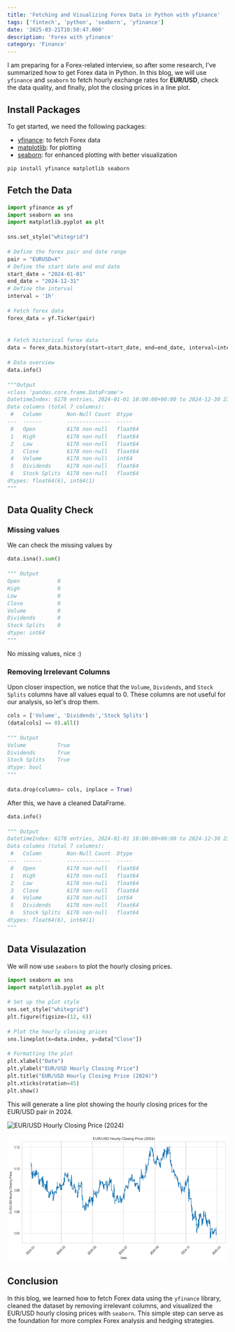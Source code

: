 ```yaml
---
title: 'Fetching and Visualizing Forex Data in Python with yfinance'
tags: ['fintech', 'python', 'seaborn', 'yfinance']
date: '2025-03-21T10:50:47.000'
description: 'Forex with yfinance'
category: 'Finance'
---
```


I am preparing for a Forex-related interview, so after some research, I’ve summarized how to get Forex data in Python. In this blog, we will use `yfinance` and `seaborn` to fetch hourly exchange rates for **EUR/USD**, check the data quality, and finally, plot the closing prices in a line plot.

## Install Packages

To get started, we need the following packages:

- [yfinance](https://github.com/ranaroussi/yfinance): to fetch Forex data
- [matplotlib](https://matplotlib.org/): for plotting
- [seaborn](https://seaborn.pydata.org/): for enhanced plotting with better visualization

```bash
pip install yfinance matplotlib seaborn
```

## Fetch the Data

```python
import yfinance as yf
import seaborn as sns
import matplotlib.pyplot as plt

sns.set_style("whitegrid")

# Define the forex pair and date range
pair = "EURUSD=X"
# Define the start date and end date
start_date = "2024-01-01"
end_date = "2024-12-31"
# Define the interval
interval = '1h'

# Fetch forex data
forex_data = yf.Ticker(pair)


# Fetch historical forex data
data = forex_data.history(start=start_date, end=end_date, interval=interval)

# Data overview
data.info()

"""Output
<class 'pandas.core.frame.DataFrame'>
DatetimeIndex: 6178 entries, 2024-01-01 18:00:00+00:00 to 2024-12-30 23:00:00+00:00
Data columns (total 7 columns):
 #   Column        Non-Null Count  Dtype
---  ------        --------------  -----
 0   Open          6178 non-null   float64
 1   High          6178 non-null   float64
 2   Low           6178 non-null   float64
 3   Close         6178 non-null   float64
 4   Volume        6178 non-null   int64
 5   Dividends     6178 non-null   float64
 6   Stock Splits  6178 non-null   float64
dtypes: float64(6), int64(1)
"""
```

## Data Quality Check

### Missing values

We can check the missing values by

```python
data.isna().sum()

""" Output
Open            0
High            0
Low             0
Close           0
Volume          0
Dividends       0
Stock Splits    0
dtype: int64
"""
```

No missing values, nice :)

### Removing Irrelevant Columns

Upon closer inspection, we notice that the `Volume`, `Dividends`, and `Stock Splits` columns have all values equal to 0. These columns are not useful for our analysis, so let's drop them.

```python
cols = ['Volume', 'Dividends','Stock Splits']
(data[cols] == 0).all()

""" Output
Volume          True
Dividends       True
Stock Splits    True
dtype: bool
"""

data.drop(columns= cols, inplace = True)

```

After this, we have a cleaned DataFrame.

```python
data.info()

""" Output
DatetimeIndex: 6178 entries, 2024-01-01 18:00:00+00:00 to 2024-12-30 23:00:00+00:00
Data columns (total 7 columns):
 #   Column        Non-Null Count  Dtype
---  ------        --------------  -----
 0   Open          6178 non-null   float64
 1   High          6178 non-null   float64
 2   Low           6178 non-null   float64
 3   Close         6178 non-null   float64
 4   Volume        6178 non-null   int64
 5   Dividends     6178 non-null   float64
 6   Stock Splits  6178 non-null   float64
dtypes: float64(6), int64(1)
"""
```

## Data Visulazation

We will now use `seaborn` to plot the hourly closing prices.

```python
import seaborn as sns
import matplotlib.pyplot as plt

# Set up the plot style
sns.set_style("whitegrid")
plt.figure(figsize=(12, 6))

# Plot the hourly closing prices
sns.lineplot(x=data.index, y=data["Close"])

# Formatting the plot
plt.xlabel("Date")
plt.ylabel("EUR/USD Hourly Closing Price")
plt.title("EUR/USD Hourly Closing Price (2024)")
plt.xticks(rotation=45)
plt.show()
```

This will generate a line plot showing the hourly closing prices for the EUR/USD pair in 2024.

<img
	src={forex_plot.src}
	alt='EUR/USD Hourly Closing Price (2024)'
	className='rounded-lg hover:scale-[1.01] drop-shadow-xl'
/>

![EUR_USD_Hourly_Closing_Price_2024](EUR_USD_Hourly_Closing_Price_2024.png)

## Conclusion

In this blog, we learned how to fetch Forex data using the `yfinance` library, cleaned the dataset by removing irrelevant columns, and visualized the EUR/USD hourly closing prices with `seaborn`. This simple step can serve as the foundation for more complex Forex analysis and hedging strategies.
